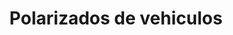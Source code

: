 ---
title: "Polarizados de vehiculos"
url: /concepcion/polarizados-de-vehiculos/
shop: reparación de automóviles
---